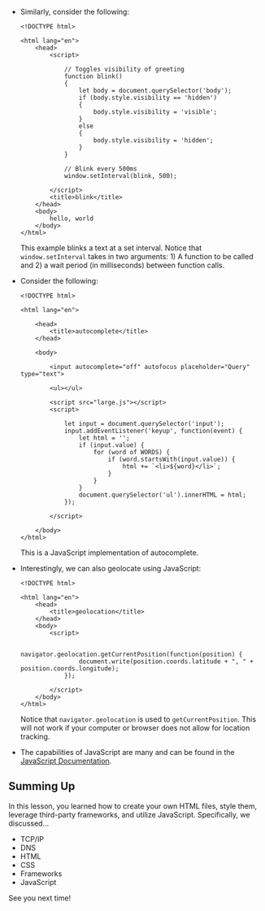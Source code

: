
*   Similarly, consider the following:
    
        <!DOCTYPE html>
        
        <html lang="en">
            <head>
                <script>
        
                    // Toggles visibility of greeting
                    function blink()
                    {
                        let body = document.querySelector('body');
                        if (body.style.visibility == 'hidden')
                        {
                            body.style.visibility = 'visible';
                        }
                        else
                        {
                            body.style.visibility = 'hidden';
                        }
                    }
        
                    // Blink every 500ms
                    window.setInterval(blink, 500);
        
                </script>
                <title>blink</title>
            </head>
            <body>
                hello, world
            </body>
        </html>
        
    
    This example blinks a text at a set interval. Notice that `window.setInterval` takes in two arguments: 1) A function to be called and 2) a wait period (in milliseconds) between function calls.
    
*   Consider the following:
    
        <!DOCTYPE html>
        
        <html lang="en">
        
            <head>
                <title>autocomplete</title>
            </head>
        
            <body>
        
                <input autocomplete="off" autofocus placeholder="Query" type="text">
        
                <ul></ul>
        
                <script src="large.js"></script>
                <script>
        
                    let input = document.querySelector('input');
                    input.addEventListener('keyup', function(event) {
                        let html = '';
                        if (input.value) {
                            for (word of WORDS) {
                                if (word.startsWith(input.value)) {
                                    html += `<li>${word}</li>`;
                                }
                            }
                        }
                        document.querySelector('ul').innerHTML = html;
                    });
        
                </script>
        
            </body>
        </html>
        
    
    This is a JavaScript implementation of autocomplete.
    
*   Interestingly, we can also geolocate using JavaScript:
    
        <!DOCTYPE html>
        
        <html lang="en">
            <head>
                <title>geolocation</title>
            </head>
            <body>
                <script>
        
                    navigator.geolocation.getCurrentPosition(function(position) {
                        document.write(position.coords.latitude + ", " + position.coords.longitude);
                    });
        
                </script>
            </body>
        </html>
        
    
    Notice that `navigator.geolocation` is used to `getCurrentPosition`. This will not work if your computer or browser does not allow for location tracking.
    
*   The capabilities of JavaScript are many and can be found in the [JavaScript Documentation](https://developer.mozilla.org/en-US/docs/Web/JavaScript).

Summing Up
----------

In this lesson, you learned how to create your own HTML files, style them, leverage third-party frameworks, and utilize JavaScript. Specifically, we discussed…

*   TCP/IP
*   DNS
*   HTML
*   CSS
*   Frameworks
*   JavaScript

See you next time!
